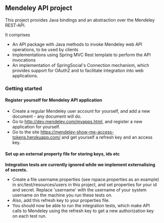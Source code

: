 ## Mendeley API project

This project provides Java bindings and an abstraction over the Mendeley REST-API.

It comprises

* An API package with Java methods to invoke Mendeley web API operations, to be used by clients
* Implementations using Spring MVC Rest template to perform the API invocations
* An implementation of SpringSocial's Connection mechanism, which provides support for OAuth2 and to facilitate integration into web applications. 

### Getting started

#### Register yourself for Mendeley API application

* Create a regular Mendeley user account for yourself, and add a new document - any document will do.
* Go to http://dev.mendeley.com/myapps.html, and register a new application for yourself.
* Go to the site https://mendeley-show-me-access-tokens.herokuapp.com/ and get yourself a refresh key and an access key.

#### Set up an external property file for storing keys, ids etc
<b>Integration tests are currently ignored while we implement externalising of secrets.</b>
* Create a file username.properties (see rspace.properties as an example) in src/test/resources/users in this project, and set properties for your id and secret. Replace 'username' with the username of your system username on the  machine you run these tests on.
* Also, add this refresh key to your properties file.
* You should now be able to run the integration tests, which make API calls to Mendeley using the refresh key to get a new authorization key on each test run.
